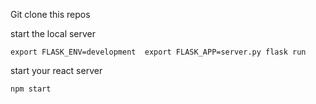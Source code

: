 Git clone this repos

start the local server

`export FLASK_ENV=development 
export FLASK_APP=server.py
flask run`


start your react server

`npm start`